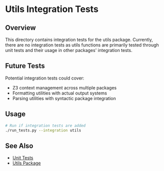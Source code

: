 # Utils Integration Tests

## Overview

This directory contains integration tests for the utils package. Currently, there are no integration tests as utils functions are primarily tested through unit tests and their usage in other packages' integration tests.

## Future Tests

Potential integration tests could cover:
- Z3 context management across multiple packages
- Formatting utilities with actual output systems
- Parsing utilities with syntactic package integration

## Usage

```bash
# Run if integration tests are added
./run_tests.py --integration utils
```

## See Also

- [Unit Tests](../unit/README.md)
- [Utils Package](../../README.md)